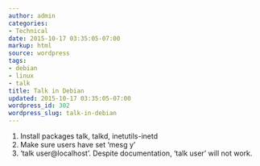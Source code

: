 ```yaml
---
author: admin
categories:
- Technical
date: 2015-10-17 03:35:05-07:00
markup: html
source: wordpress
tags:
- debian
- linux
- talk
title: Talk in Debian
updated: 2015-10-17 03:35:05-07:00
wordpress_id: 302
wordpress_slug: talk-in-debian
---
```

1.  Install packages talk, talkd, inetutils-inetd
2.  Make sure users have set ‘mesg y’
3.  ‘talk user@localhost’. Despite documentation, ‘talk user’ will not work.
